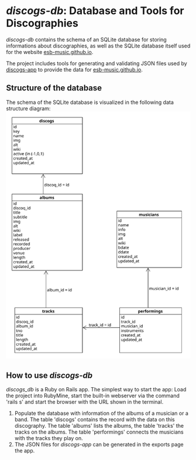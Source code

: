 # _discogs-db_: Database and Tools for Discographies

_discogs-db_ contains the schema of an SQLite database
for storing informations about discographies, as well as
the SQLite database itself used for the website
[esb-music.github.io](https://esb-music.github.io).

The project includes tools for generating and validating
JSON files used by [discogs-app](https://github.com/esb-music/discogs-app)
to provide the data for [esb-music.github.io](https://esb-music.github.io).

## Structure of the database

The schema of the SQLite database is 
visualized in the following data structure diagram:
![data struture diagram of the database](discogs-schema.svg)

## How to use _discogs-db_

_discogs_db_ is a Ruby on Rails app. The simplest way to start the app:
Load the project into RubyMine, start the built-in webserver via the command
'rails s' and start the browser with the URL shown in the terminal.

1. Populate the database with information of the albums of a
   musician or a band. The table 'discogs' contains the record
   with the data on this discography. The table 'albums' lists the
   albums, the table 'tracks' the tracks on the albums. The table
   'performings' connects the musicians with the tracks they play on.
2. The JSON files for _discogs-app_ can be generated in the exports page 
   the app.

